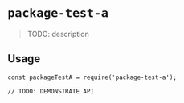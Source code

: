 # `package-test-a`

> TODO: description

## Usage

```
const packageTestA = require('package-test-a');

// TODO: DEMONSTRATE API
```

